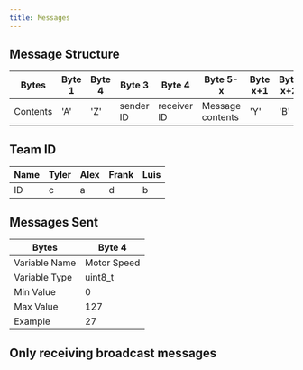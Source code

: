 ```yaml
---
title: Messages
---
```


## Message Structure

| Bytes | Byte 1 | Byte 4 | Byte 3 | Byte 4 | Byte 5-x | Byte x+1 | Byte x+2 |
| ----- | ------ | ------ | ------ | ------ | -------- | -------- | -------- |
| Contents | 'A' | 'Z' | sender ID | receiver ID | Message contents | 'Y' | 'B' |

## Team ID

| Name | Tyler | Alex | Frank | Luis |
| ---- | ----- | ---- | ----- | ---- |
| ID | c | a | d | b |

## Messages Sent

| Bytes | Byte 4 |
| ----- | ------ |
| Variable Name | Motor Speed |
| Variable Type | uint8_t |
| Min Value | 0 |
| Max Value| 127 |
| Example | 27 |

## Only receiving broadcast messages